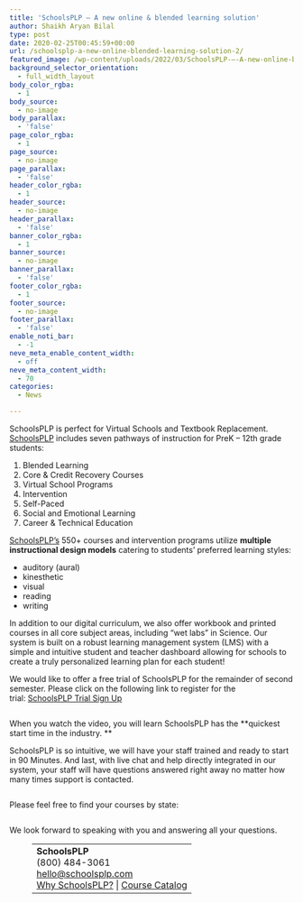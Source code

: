 ```yaml
---
title: 'SchoolsPLP – A new online & blended learning solution'
author: Shaikh Aryan Bilal
type: post
date: 2020-02-25T00:45:59+00:00
url: /schoolsplp-a-new-online-blended-learning-solution-2/
featured_image: /wp-content/uploads/2022/03/SchoolsPLP-–-A-new-online-blended-learning-solution.png
background_selector_orientation:
  - full_width_layout
body_color_rgba:
  - 1
body_source:
  - no-image
body_parallax:
  - 'false'
page_color_rgba:
  - 1
page_source:
  - no-image
page_parallax:
  - 'false'
header_color_rgba:
  - 1
header_source:
  - no-image
header_parallax:
  - 'false'
banner_color_rgba:
  - 1
banner_source:
  - no-image
banner_parallax:
  - 'false'
footer_color_rgba:
  - 1
footer_source:
  - no-image
footer_parallax:
  - 'false'
enable_noti_bar:
  - -1
neve_meta_enable_content_width:
  - off
neve_meta_content_width:
  - 70
categories:
  - News

---
```

SchoolsPLP is perfect for Virtual Schools and Textbook Replacement. [SchoolsPLP][1] includes seven pathways of instruction for PreK &#8211; 12th grade students:

  1. Blended Learning
  2. Core & Credit Recovery Courses
  3. Virtual School Programs
  4. Intervention
  5. Self-Paced
  6. Social and Emotional Learning
  7. Career & Technical Education

[SchoolsPLP&#8217;s][2] 550+ courses and intervention programs utilize **multiple instructional design models** catering to students&#8217; preferred learning styles:

  * auditory (aural)
  * kinesthetic
  * visual
  * reading
  * writing

In addition to our digital curriculum, we also offer workbook and printed courses in all core subject areas, including “wet labs” in Science. Our system is built on a robust learning management system (LMS) with a simple and intuitive student and teacher dashboard allowing for schools to create a truly personalized learning plan for each student!

We would like to offer a free trial of SchoolsPLP for the remainder of second semester. Please click on the following link to register for the trial: [SchoolsPLP Trial Sign Up][3]<figure class="wp-block-image size-full">

[<img class="wp-image-10664" src="http://backbonecommunications.com/wp-content/uploads/2020/02/898x496.png" alt="" />][4]</figure> 

When you watch the video, you will learn SchoolsPLP has the **quickest start time in the industry. **

SchoolsPLP is so intuitive, we will have your staff trained and ready to start in 90 Minutes. And last, with live chat and help directly integrated in our system, your staff will have questions answered right away no matter how many times support is contacted.<figure class="wp-block-image size-full">

<img class="wp-image-10665" src="http://backbonecommunications.com/wp-content/uploads/2020/02/1254x928.png" alt="" /> </figure> 

Please feel free to find your courses by state:<figure class="wp-block-image size-full">

[<img class="wp-image-10666" src="http://backbonecommunications.com/wp-content/uploads/2020/02/1782x1410.png" alt="" />][5]</figure> 

We look forward to speaking with you and answering all your questions.<figure class="wp-block-table"> 

<table>
  <tr>
    <td>
      <strong>SchoolsPLP</strong><br />(800) 484-3061<br /><a href="mailto:hello@schoolsplp.com?subject=SchoolsPLP%20Inquiry&body=">hello@schoolsplp.com</a><br /><a href="http://url200.schoolsplp.com/ls/click?upn=7Xq1KALn-2B7A2k9zePIAS26DFJi7m7EL97FVR0GeXvUYXEvJ5sSRrpLi9a-2FR-2FDnlSmE9lDnXCEUL8gb1cbQ8vpA-3D-3D5tJZ_5OTKhRKrxElw-2FMBjOnz-2Fa4GbbQ3NeB-2BMAUsDwZYf3-2Fr-2FIvzofBlSw1YPoOJAqa8EXwKFnoAULt66k-2Fa5q-2BcF-2FhNU3mvFt7ekD9EiZBypj5ez3i64Ys-2F0IwrEK1UEvhvpKCtKIF3UZnKElK94-2Fy4YL1CHih42Kb9ctzfk2sKLKb9Q387hUnGOb0TxeKiuLs-2BDX-2F0T7YYOu0Y4tlt-2F07WXE4gUVV6dxjrO5iico4Lgm-2BaLVFtuYgr9j8PkWgEB28Zm2ChHpp-2Btw6jq-2FgMlsidhRzjJT81fCQqCCOus2wUN8lJFymQERyCglVu3y8zO5O2w51ohHToMKSt-2BVThAHDCClLVlPoAn2iHNFzBtKF2IbrLr-2BYk5tLQLuUyR3LO6fmFPiTIend9r2OmWf3vsVUHupQ-3D-3D">Why SchoolsPLP?</a> | <a href="http://url200.schoolsplp.com/ls/click?upn=7Xq1KALn-2B7A2k9zePIAS26DFJi7m7EL97FVR0GeXvUZemwzEkzl8-2Bp4m-2FrHe7lyPEG1s_5OTKhRKrxElw-2FMBjOnz-2Fa4GbbQ3NeB-2BMAUsDwZYf3-2Fr-2FIvzofBlSw1YPoOJAqa8EXwKFnoAULt66k-2Fa5q-2BcF-2FhNU3mvFt7ekD9EiZBypj5ez3i64Ys-2F0IwrEK1UEvhvpKCtKIF3UZnKElK94-2Fy4YL1CHih42Kb9ctzfk2sKLKb9Q387hUnGOb0TxeKiuLs-2BDX-2F0T7YYOu0Y4tlt-2F07WXEyrvZtf1zjxmbBku4tMzHg0LSoMQGf6q1ph4WjQu-2Br6B-2FCK23r6e3N7Hua9WpCA7LK1o8loQsGN3wpCD56liXQsWIlP4a3lv-2FW4J5boJJsmVz-2BGWDt5rMwEyEVxzaXw3jiAX3-2BgJpW6HQOn-2F0W2ZC9RLmG2DAyqlK-2BL2fHEDjlZWW4Xy-2FMshQQ1e0aEOp27srQ-3D-3D">Course Catalog</a>
    </td>
  </tr>
</table></figure>

 [1]: http://url200.schoolsplp.com/ls/click?upn=7Xq1KALn-2B7A2k9zePIAS23fF2OZm3azzITLGVV5r1Rg-3DVKLP_5OTKhRKrxElw-2FMBjOnz-2Fa4GbbQ3NeB-2BMAUsDwZYf3-2Fr-2FIvzofBlSw1YPoOJAqa8EXwKFnoAULt66k-2Fa5q-2BcF-2FhNU3mvFt7ekD9EiZBypj5ez3i64Ys-2F0IwrEK1UEvhvpKCtKIF3UZnKElK94-2Fy4YL1CHih42Kb9ctzfk2sKLKb9Q387hUnGOb0TxeKiuLs-2BDX-2F0T7YYOu0Y4tlt-2F07WXEzgQdnu36eIm78nvKmxcLIDlzvChzhsmoZblJsrSGS2qClvTPKZCtH4tAFzRO5jc30MaUEYkKQGjmtdDrnbQpP8Q8HX-2B8N7vgLp4F-2BJMvDMbu7aKlS9eCiJAJA3PdBBege57VtpWbdASc9byccoR0LYSimsOLAW5OghY4Ryk70uKMq0jJOMkjue1AkHmMFwOxg-3D-3D
 [2]: http://url200.schoolsplp.com/ls/click?upn=7Xq1KALn-2B7A2k9zePIAS23fF2OZm3azzITLGVV5r1Rg-3DVI-5_5OTKhRKrxElw-2FMBjOnz-2Fa4GbbQ3NeB-2BMAUsDwZYf3-2Fr-2FIvzofBlSw1YPoOJAqa8EXwKFnoAULt66k-2Fa5q-2BcF-2FhNU3mvFt7ekD9EiZBypj5ez3i64Ys-2F0IwrEK1UEvhvpKCtKIF3UZnKElK94-2Fy4YL1CHih42Kb9ctzfk2sKLKb9Q387hUnGOb0TxeKiuLs-2BDX-2F0T7YYOu0Y4tlt-2F07WXE2pxvsQhF6LKgcQoX7hRxOuEmZKa9hwzVswQky8AftnXX-2FOQb0C4-2Fo80FYYLZPKtmGS8XnFiWkfzsJZeyysWlFlcQpSkFT2gW2-2F0DlXdU9UTSMrYrPkId-2BHDMFDfWrHpV-2BaxZMw2586nq2IgbJTNumBwgVLLMF3SiUQW36yXoa4qUwUj2NVqAlshBqt6TRaX7w-3D-3D
 [3]: http://url200.schoolsplp.com/ls/click?upn=7Xq1KALn-2B7A2k9zePIAS26DFJi7m7EL97FVR0GeXvUZNEgr4yVvvNk7HsoQTaWnhA_3C_5OTKhRKrxElw-2FMBjOnz-2Fa4GbbQ3NeB-2BMAUsDwZYf3-2Fr-2FIvzofBlSw1YPoOJAqa8EXwKFnoAULt66k-2Fa5q-2BcF-2FhNU3mvFt7ekD9EiZBypj5ez3i64Ys-2F0IwrEK1UEvhvpKCtKIF3UZnKElK94-2Fy4YL1CHih42Kb9ctzfk2sKLKb9Q387hUnGOb0TxeKiuLs-2BDX-2F0T7YYOu0Y4tlt-2F07WXE5Z71VUZhha0OHqSuqam280Z-2BAyeyOGSWouh8qNZnFr-2BP2339YvMXK3zm4d8XGoDASG-2BrAsjWOXZRLBg3phX0g9L25wCRafDec45VO6Scy1gAtXKZBkPvR5ky-2BN3enUbXX-2BBewuZ7kYGobASfvxSnK1QRBUN1M-2BbP2pQOLpzwP5c7aEVd2Nory-2BMp6mtmloK6Q-3D-3D
 [4]: https://schoolsplp.com/demo/
 [5]: https://schoolsplp.com/find-courses-by-state/